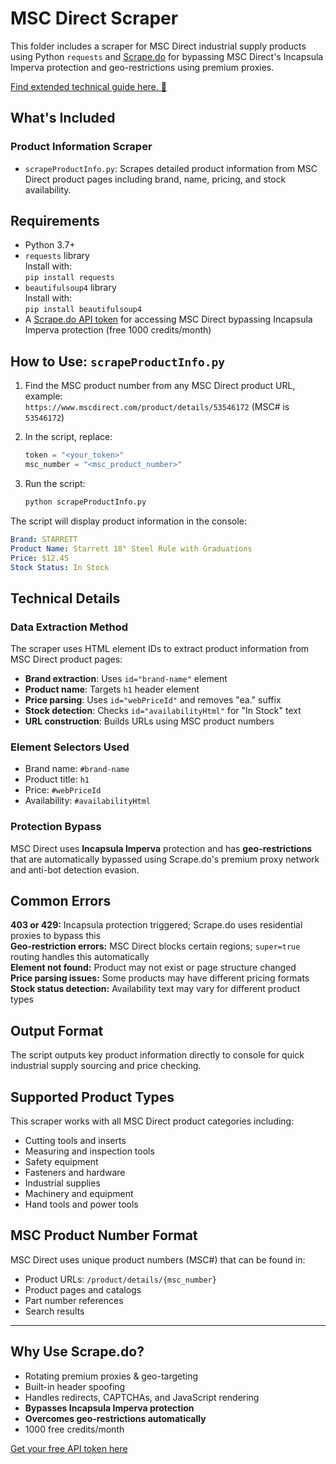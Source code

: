 # MSC Direct Scraper

This folder includes a scraper for MSC Direct industrial supply products using Python `requests` and [Scrape.do](https://scrape.do) for bypassing MSC Direct's Incapsula Imperva protection and geo-restrictions using premium proxies.

[Find extended technical guide here. 📘](https://scrape.do/blog/msc-direct-scraping/)

## What's Included

### Product Information Scraper
* `scrapeProductInfo.py`: Scrapes detailed product information from MSC Direct product pages including brand, name, pricing, and stock availability.

## Requirements

* Python 3.7+
* `requests` library<br>Install with:<br>`pip install requests`
* `beautifulsoup4` library<br>Install with:<br>`pip install beautifulsoup4`
* A [Scrape.do API token](https://dashboard.scrape.do/signup) for accessing MSC Direct bypassing Incapsula Imperva protection (free 1000 credits/month)

## How to Use: `scrapeProductInfo.py`

1. Find the MSC product number from any MSC Direct product URL, example:<br>`https://www.mscdirect.com/product/details/53546172` (MSC# is `53546172`)

2. In the script, replace:

   ```python
   token = "<your_token>"
   msc_number = "<msc_product_number>"
   ```

3. Run the script:

   ```bash
   python scrapeProductInfo.py
   ```

The script will display product information in the console:

```yaml
Brand: STARRETT
Product Name: Starrett 18" Steel Rule with Graduations
Price: $12.45
Stock Status: In Stock
```

## Technical Details

### Data Extraction Method
The scraper uses HTML element IDs to extract product information from MSC Direct product pages:

- **Brand extraction**: Uses `id="brand-name"` element
- **Product name**: Targets `h1` header element
- **Price parsing**: Uses `id="webPriceId"` and removes "ea." suffix
- **Stock detection**: Checks `id="availabilityHtml"` for "In Stock" text
- **URL construction**: Builds URLs using MSC product numbers

### Element Selectors Used
- Brand name: `#brand-name`
- Product title: `h1`
- Price: `#webPriceId`
- Availability: `#availabilityHtml`

### Protection Bypass
MSC Direct uses **Incapsula Imperva** protection and has **geo-restrictions** that are automatically bypassed using Scrape.do's premium proxy network and anti-bot detection evasion.

## Common Errors

**403 or 429:** Incapsula protection triggered; Scrape.do uses residential proxies to bypass this<br>**Geo-restriction errors:** MSC Direct blocks certain regions; `super=true` routing handles this automatically<br>**Element not found:** Product may not exist or page structure changed<br>**Price parsing issues:** Some products may have different pricing formats<br>**Stock status detection:** Availability text may vary for different product types

## Output Format

The script outputs key product information directly to console for quick industrial supply sourcing and price checking.

## Supported Product Types

This scraper works with all MSC Direct product categories including:
- Cutting tools and inserts
- Measuring and inspection tools
- Safety equipment
- Fasteners and hardware
- Industrial supplies
- Machinery and equipment
- Hand tools and power tools

## MSC Product Number Format

MSC Direct uses unique product numbers (MSC#) that can be found in:
- Product URLs: `/product/details/{msc_number}`
- Product pages and catalogs
- Part number references
- Search results

---

## Why Use Scrape.do?

- Rotating premium proxies & geo-targeting
- Built-in header spoofing
- Handles redirects, CAPTCHAs, and JavaScript rendering
- **Bypasses Incapsula Imperva protection**
- **Overcomes geo-restrictions automatically**
- 1000 free credits/month

[Get your free API token here](https://dashboard.scrape.do/signup)